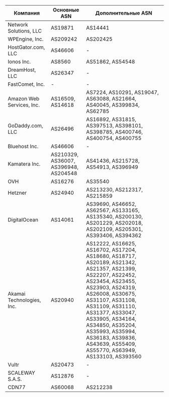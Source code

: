 | Компания                      | Основные ASN                           | Дополнительные ASN                                                                 |
|-------------------------------|----------------------------------------|-----------------------------------------------------------------------------------|
| Network Solutions, LLC        | AS19871                                | AS14441                                                                           |
| WPEngine, Inc.                | AS209242                               | AS202425                                                                          |
| HostGator.com, LLC            | AS46606                                | -                                                                                 |
| Ionos Inc.                    | AS8560                                 | AS51862, AS54548                                                                  |
| DreamHost, LLC                | AS26347                                | -                                                                                 |
| FastComet, Inc.               | -                                      | -                                                                                 |
| Amazon Web Services, Inc.     | AS16509, AS14618                       | AS7224, AS10291, AS19047, AS63088, AS21664, AS40045, AS399834, AS62785            |
| GoDaddy.com, LLC              | AS26496                                | AS16892, AS31815, AS397513, AS398101, AS398785, AS400746, AS400754, AS400755      |
| Bluehost Inc.                 | AS46606                                | -                                                                                 |
| Kamatera Inc.                 | AS210329, AS36007, AS396948, AS204548  | AS41436, AS215728, AS54913, AS396949                                              |
| OVH                           | AS16276                                | AS35540                                                                           |
| Hetzner                       | AS24940                                | AS213230, AS212317, AS215859                                                      |
| DigitalOcean                  | AS14061                                | AS39690, AS46652, AS62567, AS133165, AS135340, AS200130, AS201229, AS202018, AS202109, AS205301, AS393406, AS394362 |
| Akamai Technologies, Inc.     | AS20940                                | AS12222, AS16625, AS16702, AS17204, AS18680, AS18717, AS20189, AS21342, AS21357, AS21399, AS22207, AS22452, AS23454, AS23455, AS23903, AS24319, AS26008, AS30675, AS31107, AS31108, AS31109, AS31110, AS31377, AS33047, AS33905, AS34164, AS34850, AS35204, AS35993, AS35994, AS36183, AS39836, AS43639, AS55409, AS55770, AS63949, AS133103, AS393560 |
| Vultr                         | AS20473                                | -                                                                                 |
| SCALEWAY S.A.S.               | AS12876                                | -                                                                                 |
| CDN77                         | AS60068                                | AS212238                                                                          |
